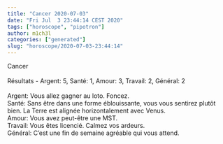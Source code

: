 ```yaml
---
title: "Cancer 2020-07-03"
date: "Fri Jul  3 23:44:14 CEST 2020"
tags: ["horoscope", "pipotron"]
author: m1ch3l
categories: ["generated"]
slug: "horoscope/2020-07-03-23:44:14"
---
```


Cancer<br>
<br>
Résultats - Argent: 5, Santé: 1, Amour: 3, Travail: 2, Général: 2<br>
<br>
Argent:  Vous allez gagner au loto. Foncez.<br>
Santé:   Sans être dans une forme éblouissante, vous vous sentirez plutôt bien. La Terre est alignée horizontalement avec Venus.<br>
Amour:   Vous avez peut-être une MST. <br>
Travail: Vous êtes licencié. Calmez vos ardeurs.<br>
Général: C’est une fin de semaine agréable qui vous attend.<br>
